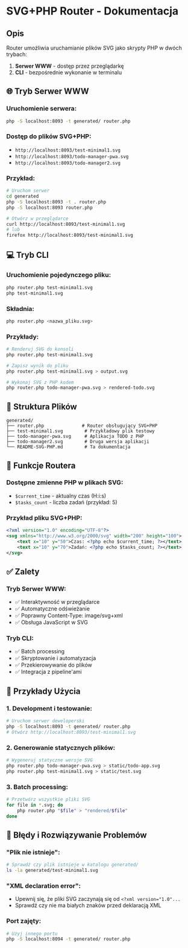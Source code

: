 # SVG+PHP Router - Dokumentacja

## Opis
Router umożliwia uruchamianie plików SVG jako skrypty PHP w dwóch trybach:
1. **Serwer WWW** - dostęp przez przeglądarkę
2. **CLI** - bezpośrednie wykonanie w terminalu

## 🌐 Tryb Serwer WWW

### Uruchomienie serwera:
```bash
php -S localhost:8093 -t generated/ router.php
```

### Dostęp do plików SVG+PHP:
- `http://localhost:8093/test-minimal1.svg`
- `http://localhost:8093/todo-manager-pwa.svg`
- `http://localhost:8093/todo-manager2.svg`

### Przykład:
```bash
# Uruchom serwer
cd generated
php -S localhost:8093 -t . router.php
php -S localhost:8093 router.php

# Otwórz w przeglądarce
curl http://localhost:8093/test-minimal1.svg
# lub
firefox http://localhost:8093/test-minimal1.svg
```

## 💻 Tryb CLI

### Uruchomienie pojedynczego pliku:
```bash
php router.php test-minimal1.svg
php test-minimal1.svg
```

### Składnia:
```bash
php router.php <nazwa_pliku.svg>
```

### Przykłady:
```bash
# Renderuj SVG do konsoli
php router.php test-minimal1.svg

# Zapisz wynik do pliku
php router.php test-minimal1.svg > output.svg

# Wykonaj SVG z PHP kodem
php router.php todo-manager-pwa.svg > rendered-todo.svg
```

## 📁 Struktura Plików

```
generated/
├── router.php              # Router obsługujący SVG+PHP
├── test-minimal1.svg        # Przykładowy plik testowy
├── todo-manager-pwa.svg     # Aplikacja TODO z PHP
├── todo-manager2.svg        # Druga wersja aplikacji
└── README-SVG-PHP.md        # Ta dokumentacja
```

## 🔧 Funkcje Routera

### Dostępne zmienne PHP w plikach SVG:
- `$current_time` - aktualny czas (H:i:s)
- `$tasks_count` - liczba zadań (przykład: 5)

### Przykład pliku SVG+PHP:
```xml
<?xml version="1.0" encoding="UTF-8"?>
<svg xmlns="http://www.w3.org/2000/svg" width="200" height="100">
    <text x="10" y="50">Czas: <?php echo $current_time; ?></text>
    <text x="10" y="70">Zadań: <?php echo $tasks_count; ?></text>
</svg>
```

## ✅ Zalety

### Tryb Serwer WWW:
- ✅ Interaktywność w przeglądarce
- ✅ Automatyczne odświeżanie
- ✅ Poprawny Content-Type: image/svg+xml
- ✅ Obsługa JavaScript w SVG

### Tryb CLI:
- ✅ Batch processing
- ✅ Skryptowanie i automatyzacja
- ✅ Przekierowywanie do plików
- ✅ Integracja z pipeline'ami

## 🚀 Przykłady Użycia

### 1. Development i testowanie:
```bash
# Uruchom serwer deweloperski
php -S localhost:8093 -t generated/ router.php
# Otwórz http://localhost:8093/test-minimal1.svg
```

### 2. Generowanie statycznych plików:
```bash
# Wygeneruj statyczne wersje SVG
php router.php todo-manager-pwa.svg > static/todo-app.svg
php router.php test-minimal1.svg > static/test.svg
```

### 3. Batch processing:
```bash
# Przetwórz wszystkie pliki SVG
for file in *.svg; do
    php router.php "$file" > "rendered/$file"
done
```

## 📝 Błędy i Rozwiązywanie Problemów

### "Plik nie istnieje":
```bash
# Sprawdź czy plik istnieje w katalogu generated/
ls -la generated/test-minimal1.svg
```

### "XML declaration error":
- Upewnij się, że pliki SVG zaczynają się od `<?xml version="1.0"...`
- Sprawdź czy nie ma białych znaków przed deklaracją XML

### Port zajęty:
```bash
# Użyj innego portu
php -S localhost:8094 -t generated/ router.php
```
